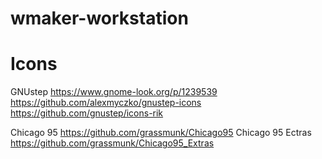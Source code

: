 # wmaker-workstation

# Icons
GNUstep https://www.gnome-look.org/p/1239539
https://github.com/alexmyczko/gnustep-icons
https://github.com/gnustep/icons-rik

Chicago 95 https://github.com/grassmunk/Chicago95
Chicago 95 Ectras https://github.com/grassmunk/Chicago95_Extras

